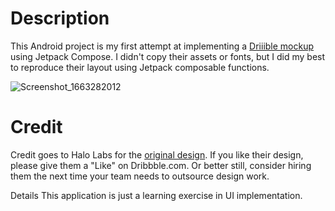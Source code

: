 # Description
This Android project is my first attempt at implementing a [Driiible mockup](https://dribbble.com/shots/18526342-Mobile-App-iOS-Android-UI) using Jetpack Compose. I didn't copy their assets or fonts, but I did my best to reproduce their layout using Jetpack composable functions.

![Screenshot_1663282012](https://user-images.githubusercontent.com/691122/190524046-704a2ad6-7620-4883-9d30-3427eeb1a7be.png)


# Credit
Credit goes to Halo Labs for the [original design](https://dribbble.com/shots/18526342-Mobile-App-iOS-Android-UI). If you like their design, please give them a "Like" on Dribbble.com. Or better still, consider hiring them the next time your team needs to outsource design work.

Details
This application is just a learning exercise in UI implementation.
